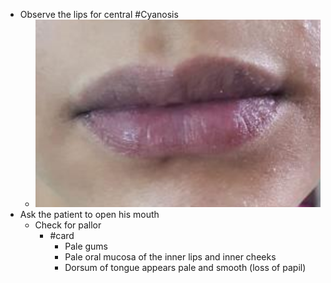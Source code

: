 - Observe the lips for central #Cyanosis
	- ![lip_cyanosis](assets/cyanosis/lip_cyanosis.png)
- Ask the patient to open his mouth
	- Check for pallor
		- #card
			- Pale gums
			- Pale oral mucosa of the inner lips and inner cheeks
			- Dorsum of tongue appears pale and smooth (loss of papil)
